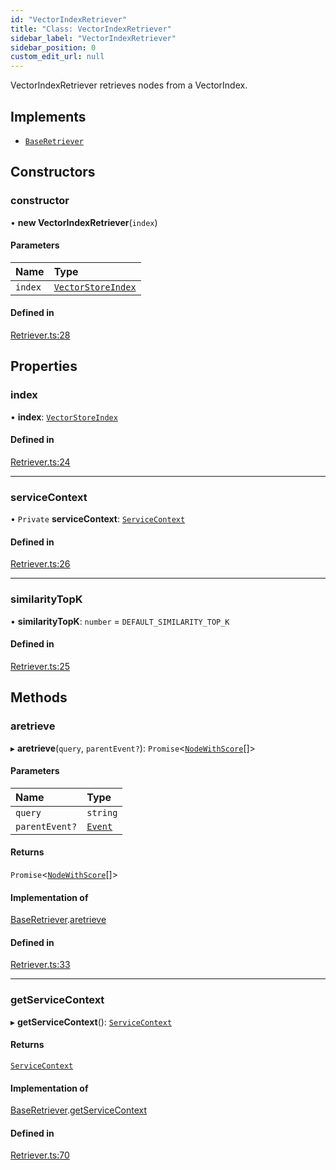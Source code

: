 ```yaml
---
id: "VectorIndexRetriever"
title: "Class: VectorIndexRetriever"
sidebar_label: "VectorIndexRetriever"
sidebar_position: 0
custom_edit_url: null
---
```


VectorIndexRetriever retrieves nodes from a VectorIndex.

## Implements

- [`BaseRetriever`](../interfaces/BaseRetriever.md)

## Constructors

### constructor

• **new VectorIndexRetriever**(`index`)

#### Parameters

| Name | Type |
| :------ | :------ |
| `index` | [`VectorStoreIndex`](VectorStoreIndex.md) |

#### Defined in

[Retriever.ts:28](https://github.com/run-llama/llamascript/blob/6ea89db/packages/core/src/Retriever.ts#L28)

## Properties

### index

• **index**: [`VectorStoreIndex`](VectorStoreIndex.md)

#### Defined in

[Retriever.ts:24](https://github.com/run-llama/llamascript/blob/6ea89db/packages/core/src/Retriever.ts#L24)

___

### serviceContext

• `Private` **serviceContext**: [`ServiceContext`](../interfaces/ServiceContext.md)

#### Defined in

[Retriever.ts:26](https://github.com/run-llama/llamascript/blob/6ea89db/packages/core/src/Retriever.ts#L26)

___

### similarityTopK

• **similarityTopK**: `number` = `DEFAULT_SIMILARITY_TOP_K`

#### Defined in

[Retriever.ts:25](https://github.com/run-llama/llamascript/blob/6ea89db/packages/core/src/Retriever.ts#L25)

## Methods

### aretrieve

▸ **aretrieve**(`query`, `parentEvent?`): `Promise`<[`NodeWithScore`](../interfaces/NodeWithScore.md)[]\>

#### Parameters

| Name | Type |
| :------ | :------ |
| `query` | `string` |
| `parentEvent?` | [`Event`](../interfaces/Event.md) |

#### Returns

`Promise`<[`NodeWithScore`](../interfaces/NodeWithScore.md)[]\>

#### Implementation of

[BaseRetriever](../interfaces/BaseRetriever.md).[aretrieve](../interfaces/BaseRetriever.md#aretrieve)

#### Defined in

[Retriever.ts:33](https://github.com/run-llama/llamascript/blob/6ea89db/packages/core/src/Retriever.ts#L33)

___

### getServiceContext

▸ **getServiceContext**(): [`ServiceContext`](../interfaces/ServiceContext.md)

#### Returns

[`ServiceContext`](../interfaces/ServiceContext.md)

#### Implementation of

[BaseRetriever](../interfaces/BaseRetriever.md).[getServiceContext](../interfaces/BaseRetriever.md#getservicecontext)

#### Defined in

[Retriever.ts:70](https://github.com/run-llama/llamascript/blob/6ea89db/packages/core/src/Retriever.ts#L70)
